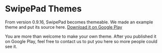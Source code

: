 # SwipePad Themes

From version 0.9.16, SwipePad becomes themeable. We made an example theme and put its source here.
[Download it on Google Play](https://play.google.com/store/apps/details?id=com.calciumion.swipepad.theme.example)

You are more than welcome to make your own theme. After you published it on Google Play, feel free to contact us to put you here so more people could see it.





